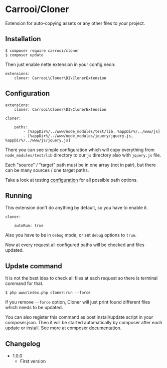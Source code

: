 # Carrooi/Cloner

Extension for auto-copying assets or any other files to your project.

## Installation

```
$ composer require carrooi/cloner
$ composer update
```

Then just enable nette extension in your config.neon:

```neon
extensions:
	cloner: Carrooi\Cloner\DI\ClonerExtension
```

## Configuration

```neon
extensions:
	cloner: Carrooi\Cloner\DI\ClonerExtension

cloner:
	
	paths:
		- [%appDir%/../www/node_modules/test/lib, %appDir%/../www/js]
		- [%appDir%/../www/node_modules/jquery/jquery.js, %appDir%/../www/js/jquery.js]
```

There you can see simple configuration which will copy everything from `node_modules/test/lib` directory to our `js` directory also with `jquery.js` file.

Each "source" / "target" path must be in one array (not in pair), but there can be many sources / one target paths. 

Take a look at testing [configuration](https://github.com/Carrooi/Nette-Cloner) for all possible path options.

## Running

This extension don't do anything by default, so you have to enable it.

```neon
cloner:

	autoRun: true
```

Also you have to be in `debug` mode, or set `debug` options to `true`.

Now at every request all configured paths will be checked and files updated.

## Update command

It is not the best idea to check all files at each request so there is terminal command for that.

```
$ php www/index.php cloner:run --force
```

If you remove `--force` option, Cloner will just print found different files which needs to be updated.

You can also register this command as post install/update script in your composer.json. Then it will be started automatically by composer after each update or install. See more at composer [documentation](https://getcomposer.org/doc/articles/scripts.md).

## Changelog

* 1.0.0
	+ First version
